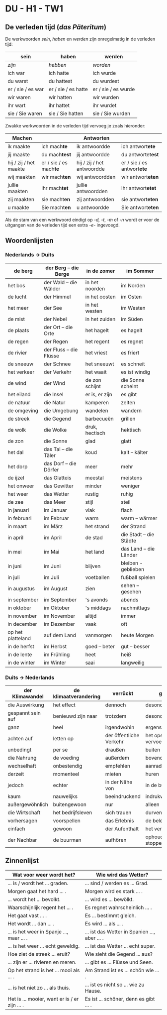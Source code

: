 # DU - H1 - TW1

## De verleden tijd (*das Päteritum*)

De werkwoorden *sein*, *haben* en *werden* zijn onregelmatig in de verleden tijd:

| **sein**          | **haben**           | **werden**          |
|-------------------|---------------------|---------------------|
| *zijn*            | *hebben*            | *worden*            |
| ich war           | ich hatte           | ich wurde           |
| du warst          | du hattest          | du wurdest          |
| er / sie / es war | er / sie / es hatte | er / sie / es wurde |
| wir waren         | wir hatten          | wir wurden          |
| ihr wart          | ihr hattet          | ihr wurdet          |
| sie / Sie waren   | sie / Sie hatten    | sie / Sie wurden    |

Zwakke werkwoorden in de verleden tijd vervoeg je zoals hieronder:

| **Machen** |  | **Antworten** |  |
|----|----|----|----|
| ik maakte | ich mach**te** | ik antwoordde | ich antwort**ete** |
| jij maakte | du mach**test** | jij antwoordde | du antwortet**est** |
| hij / zij / het maakte | er / sie / es mach**te** | hij / zij / het antwoordde | er / sie / es antwort**ete** |
| wij maakten | wir mach**ten** | wij antwoordden | wir antwort**eten** |
| jullie maakten | ihr mach**tet** | jullie antwoordden | ihr antwort**etet** |
| zij maakten | sie macht**en** | zij antwoordden | sie antwort**eten** |
| u maakte | Sie macht**en** | u antwoordde | Sie antwort**eten** |

Als de stam van een werkwoord eindigt op *-d,* *-t*, *-m* of *-n* wordt er voor de uitgangen van de verleden tijd een extra *-e-* ingevoegd.

## Woordenlijsten

### Nederlands → Duits

| de berg | der Berg – die Berge | in de zomer | im Sommer |
|----|----|----|----|
| het bos | der Wald – die Wälder | in het noorden | im Norden |
| de lucht | der Himmel | in het oosten | im Osten |
| het meer | der See | in het westen | im Westen |
| de mist | der Nebel | in het zuiden | im Süden |
| de plaats | der Ort – die Orte | het hagelt | es hagelt |
| de regen | der Regen | het regent | es regnet |
| de rivier | der Fluss – die Flüsse | het vriest | es friert |
| de sneeuw | der Schnee | het sneeuwt | es schneit |
| het verkeer | der Verkehr | het waait | es ist windig |
| de wind | der Wind | de zon schijnt | die Sonne scheint |
| het eiland | die Insel | er is, er zijn | es gibt |
| de natuur | die Natur | kamperen | zelten |
| de omgeving | die Umgebung | wandelen | wandern |
| de streek | die Gegend | barbecueën | grillen |
| de wolk | die Wolke | druk, hectisch | hektisch |
| de zon | die Sonne | glad | glatt |
| het dal | das Tal – die Täler | koud | kalt – kälter |
| het dorp | das Dorf – die Dörfer | meer | mehr |
| de ijzel | das Glatteis | meestal | meistens |
| het onweer | das Gewitter | minder | weniger |
| het weer | das Wetter | rustig | ruhig |
| de zee | das Meer | stijl | steil |
| in januari | im Januar | vlak | flach |
| in februari | im Februar | warm | warm – wärmer |
| in maart | im März | het strand | der Strand |
| in april | im April | de stad | die Stadt – die Städte |
| in mei | im Mai | het land | das Land – die Länder |
| in juni | im Juni | blijven | bleiben - geblieben |
| in juli | im Juli | voetballen | fußball spielen |
| in augustus | im August | zien | sehen – gesehen |
| in september | im September | 's avonds | abends |
| in oktober | im Oktober | 's middags | nachmittags |
| in november | im November | altijd | immer |
| in december | im Dezember | vaak | oft |
| op het platteland | auf dem Land | vanmorgen | heute Morgen |
| in de herfst | im Herbst | goed – beter | gut – besser |
| in de lente | im Frühling | heet | heiß |
| in de winter | im Winter | saai | langweilig |

### Duits → Nederlands

| der Klimawandel | de klimaatverandering | verrückt | gek |
|----|----|----|----|
| die Auswirkung | het effect | dennoch | desondanks |
| gespannt sein auf | benieuwd zijn naar | trotzdem | desondanks |
| ganz | heel | irgendwohin | ergens heen |
| achten auf | letten op | der öffentliche Verkehr | het openbaar vervoer |
| unbedingt | per se | draußen | buiten |
| die Nahrung | de voeding | außerdem | bovendien |
| wechselhaft | onbestendig | empfehlen | aanraden |
| derzeit | momenteel | mieten | huren |
| jedoch | echter | in der Nähe von | in de buurt van |
| kaum | nauwelijks | beeindruckend | indrukwekkend |
| außergewöhnlich | buitengewoon | nur | alleen |
| die Wirtschaft | het bedrijfsleven | sich trauen | durven |
| vorhersagen | voorspellen | das Erlebnis | de belevenis |
| einfach | gewoon | der Aufenthalt | het verblijf |
| der Nachbar | de buurman | aufhören | ophouden, stoppen |

## Zinnenlijst

| Wat voor weer wordt het? | Wie wird das Wetter? |
|----|----|
| ... is / wordt het ... graden. | ... sind / werden es ... Grad. |
| Morgen gaat het hard ... . | Morgen wird es stark ... . |
| ... wordt het ... bevolkt. | ... wird es ... bewölkt. |
| Waarschijnlijk regent het ... . | Es regnet wahrscheinlich ... . |
| Het gaat vast ... . | Es ... bestimmt gleich. |
| Het wordt ... dan ... . | Es wird ... als ... . |
| ... is het weer in Spanje ..., maar ... . | ... ist das Wetter in Spanien ..., aber ... . |
| ... is het weer ... echt geweldig. | ... ist das Wetter ... echt super. |
| Hoe ziet de streek ... eruit? | Wie sieht die Gegend ... aus? |
| ... zijn er ... rivieren en meren. | ... gibt es ... Flüsse und Seen. |
| Op het strand is het ... mooi als ... . | Am Strand ist es ... schön wie ... . |
| ... is het niet zo ... als thuis. | ... ist es nicht so ... wie zu Hause. |
| Het is ... mooier, want er is / er zijn ... . | Es ist ... schöner, denn es gibt ... . |
